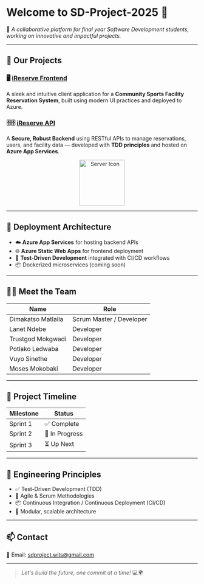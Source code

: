 # Welcome to SD-Project-2025 👋

🚀 *A collaborative platform for final year Software Development students, working on innovative and impactful projects.*

---

## 📁 Our Projects

### 🖥️ [iReserve Frontend](https://github.com/SD-Project-2025/iReserve-Frontend-Backup)
A sleek and intuitive client application for a **Community Sports Facility Reservation System**, built using modern UI practices and deployed to Azure.

### 🗄️🗄️ [iReserve API](https://github.com/SD-Project-2025/iReserve-backend)
A **Secure, Robust Backend** using RESTful APIs to manage reservations, users, and facility data — developed with **TDD principles** and hosted on **Azure App Services**.

<p align="center">
  <img src="https://cdn-icons-png.flaticon.com/512/2795/2795854.png" width="120" alt="Server Icon"/>
</p>

---

## 🚀 Deployment Architecture

- ☁️ **Azure App Services** for hosting backend APIs
- 🌐 **Azure Static Web Apps** for frontend deployment
- 🧪 **Test-Driven Development** integrated with CI/CD workflows
- 📦 Dockerized microservices (coming soon)

---

## 👨‍💻 Meet the Team

| Name                 | Role                     |
|----------------------|--------------------------|
| Dimakatso Matlaila   | Scrum Master / Developer |
| Lanet Ndebe          | Developer                |
| Trustgod Mokgwadi    | Developer                |
| Potlako Ledwaba      | Developer                |
| Vuyo Sinethe         | Developer                |
| Moses Mokobaki       | Developer                |

---

## 📅 Project Timeline

| Milestone  | Status         |
|------------|----------------|
| Sprint 1   | ✅ Complete     |
| Sprint 2   | 🔄 In Progress |
| Sprint 3   | ⏳ Up Next      |

---

## 🧪 Engineering Principles

- ✅ Test-Driven Development (TDD)
- 🔁 Agile & Scrum Methodologies
- 📦 Continuous Integration / Continuous Deployment (CI/CD)
- 🧩 Modular, scalable architecture

---

## 📫 Contact

📧 Email: [sdproject.wits@gmail.com](mailto:sdproject.wits@gmail.com)

---

> _Let's build the future, one commit at a time!_ 💻🌍
